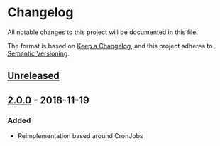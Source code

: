 # Changelog
All notable changes to this project will be documented in this file.

The format is based on [Keep a Changelog](https://keepachangelog.com/en/1.0.0/),
and this project adheres to [Semantic Versioning](https://semver.org/spec/v2.0.0.html).

## [Unreleased]

## [2.0.0] - 2018-11-19
### Added
- Reimplementation based around CronJobs

[Unreleased]: https://github.com/appuio/appuio-pruner/compare/v2.0.0...HEAD
[2.0.0]: https://github.com/appuio/appuio-pruner/compare/v1.0.9...v2.0.0
